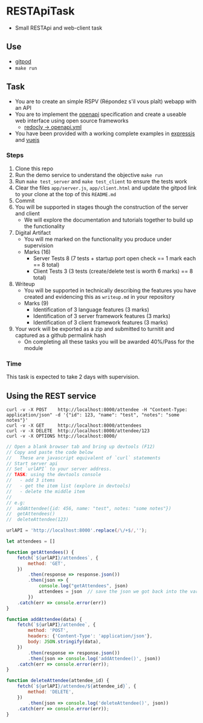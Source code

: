 # RESTApiTask
* Small RESTApi and web-client task

Use
---

* [gitpod](https://gitpod.io#https://github.com/turkcypcey/RESTApiTask)
* `make run`

Task
----

* You are to create an simple RSPV (Répondez s'il vous plaît) webapp with an API
* You are to implement the [openapi](https://swagger.io/specification/) specification and create a useable web interface using open source frameworks
    * [redocly -> openapi.yml](https://redocly.github.io/redoc/?url=https://raw.githubusercontent.com/calaldees/RESTApiTask/main/openapi.yaml)
* You have been provided with a working complete examples in [expressjs](https://expressjs.com/) and [vuejs](https://vuejs.org/)

### Steps
1. Clone this repo
2. Run the demo service to understand the objective `make run`
3. Run  `make test_server` and `make test_client` to ensure the tests work
4. Clear the files `app/server.js`,  `app/client.html` and update the gitpod link to your clone at the top of this `README.md`
5. Commit
6. You will be supported in stages though the construction of the server and client
    * We will explore the documentation and tutorials together to build up the functionality
7. Digital Artifact
    * You will me marked on the functionality you produce under supervision
    * Marks (16)
        * Server Tests 8 (7 tests + startup port open check == 1 mark each == 8 total)
        * Client Tests 3 (3 tests (create/delete test is worth 6 marks) == 8 total)
8. Writeup
    * You will be supported in technically describing the features you have created and evidencing this as `writeup.md` in your repository
    * Marks (9)
        * Identification of 3 language features (3 marks)
        * Identification of 3 server framework features (3 marks)
        * Identification of 3 client framework features (3 marks)
9. Your work will be exported as a zip and submitted to turnitit and captured as a github permalink hash
    * On completing all these tasks you will be awarded 40%/Pass for the module


### Time
This task is expected to take 2 days with supervision.


Using the REST service
----------------------

```
curl -v -X POST    http://localhost:8000/attendee -H "Content-Type: application/json" -d '{"id": 123, "name": "test", "notes": "some notes"}'
curl -v -X GET     http://localhost:8000/attendees
curl -v -X DELETE  http://localhost:8000/attendee/123
curl -v -X OPTIONS http://localhost:8000/
```


```javascript
// Open a blank browser tab and bring up devtools (F12)
// Copy and paste the code below
//   These are javascript equivalent of `curl` statements
// Start server api
// Set `urlAPI` to your server address.
// TASK: using the devtools console
//   - add 3 items
//   - get the item list (explore in devtools)
//   - delete the middle item
//
// e.g:
//  addAttendee({id: 456, name: "test", notes: "some notes"})
//  getAttendees()
//  deleteAttendee(123)

urlAPI = 'http://localhost:8000'.replace(/\/+$/,'');

let attendees = []

function getAttendees() {
    fetch(`${urlAPI}/attendees`, {
        method: 'GET',
    })
        .then(response => response.json())
        .then(json => {
            console.log("getAttendees", json)
            attendees = json  // save the json we got back into the variable `attendees`
        })
    .catch(err => console.error(err))
}

function addAttendee(data) {
    fetch(`${urlAPI}/attendee`, {
        method: 'POST',
        headers: {'Content-Type': 'application/json'},
        body: JSON.stringify(data),
    })
        .then(response => response.json())
        .then(json => console.log('addAttendee()', json))
    .catch(err => console.error(err));
}

function deleteAttendee(attendee_id) {
    fetch(`${urlAPI}/attendee/${attendee_id}`, {
        method: 'DELETE',
    })
        .then(json => console.log('deleteAttendee()', json))
    .catch(err => console.error(err));
}
```